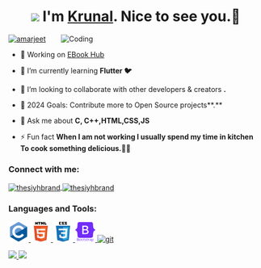 <!--- 👋 Hi, I’m KD
- 👀 I’m interested in WEBDEVILOPMENT
- 🌱 I’m currently learning CSS
- 💞️ I’m looking to collaborate on ...                                                 
- 📫 How to reach me ... --->                                                        

<!---
KD2222/KD2222 is a ✨ special ✨ repository because its `README.md` (this file) appears on your GitHub profile.
You can click the Preview link to take a look at your changes.
--->

<!-- 

<img align="left" src="https://user-images.githubusercontent.com/67560900/107698101-10797e00-6cda-11eb-8357-b7808d66151a.gif" width="310" alt="hellogif">
 -->

 <h1 align="center"> <img src="https://raw.githubusercontent.com/ShahriarShafin/ShahriarShafin/main/Assets/hi.gif" width="40"/>  I'm <a href=# target="_blank">Krunal</a>. Nice to see you.🤗 </h1> 


<img align="right" alt="Coding" width="400" src="https://cdn.dribbble.com/users/2646423/screenshots/5507196/computer.gif">




<p align="left"> <a href="https://twitter.com/kd_1720" target="blank"><img src="https://img.shields.io/twitter/follow/KD?logo=twitter&style=for-the-badge" alt="amarjeet" /></a> </p>

- 🔭 Working on <a href="https://github.com/gravity-coding" target="_blank">EBook Hub</a>
                                                                                                       <!-- <img align="center" width="540" src="https://user-images.githubusercontent.com/74038190/212750155-3ceddfbd-19d3-40a3-87af-8d329c8323c4.gif"> -->

- 🌱 I’m currently learning  **Flutter 🐦**

- 👯 I’m looking to collaborate with other developers & creators **.**

- 🥅 2024 Goals: Contribute more to Open Source projects**.**

- 💬 Ask me about **C, C++,HTML,CSS,JS**

- ⚡ Fun fact **When I am not working I usually spend my time in kitchen To cook something delicious.🥘🍝**


###

###

<div align="center">
  
</div>

###

<h3 align="left">Connect with me:</h3>

<p align="left">


<a href="https://twitter.com/kd_1720" target="blank">
<img align="center" src="https://raw.githubusercontent.com/rahuldkjain/github-profile-readme-generator/master/src/images/icons/Social/twitter.svg" alt="thesiyhbrand" height="30" width="40" />
</a>

<a href="https://www.linkedin.com/in/krunal-desai-9b576b265/" target="blank">
<img align="center" src="https://raw.githubusercontent.com/rahuldkjain/github-profile-readme-generator/master/src/images/icons/Social/linked-in-alt.svg" alt="thesiyhbrand" height="30" width="40" />
</a>


</p>

<h3 align="left">Languages and Tools:</h3>


<a href="https://www.cprogramming.com/" target="_blank" rel="noreferrer"> 
 <img src="https://raw.githubusercontent.com/devicons/devicon/master/icons/c/c-original.svg" alt="c" width="40" height="40"/> 
 </a> 
 
<a href="https://www.w3.org/html/" target="_blank" rel="noreferrer"> 
<img src="https://raw.githubusercontent.com/devicons/devicon/master/icons/html5/html5-original-wordmark.svg" alt="html5" width="40" height="40"/> 
</a>

<a href="https://www.w3schools.com/css/" target="_blank" rel="noreferrer"> 
 <img src="https://raw.githubusercontent.com/devicons/devicon/master/icons/css3/css3-original-wordmark.svg" alt="css3" width="40" height="40"/> 
</a> 

<a href="https://getbootstrap.com" target="_blank" rel="noreferrer"> 
 <img src="https://raw.githubusercontent.com/devicons/devicon/master/icons/bootstrap/bootstrap-plain-wordmark.svg" alt="bootstrap" width="40" height="40"/> 
</a> 

<a href="https://git-scm.com/" target="_blank" rel="noreferrer"> 
 <img src="https://www.vectorlogo.zone/logos/git-scm/git-scm-icon.svg" alt="git" width="40" height="40"/> 
</a>

<p align="left"> 
 
</p>

<a href="https://git-scm.com/">
 <img src="https://user-images.githubusercontent.com/74038190/212281775-b468df30-4edc-4bf8-a4ee-f52e1aaddc86.gif" />
</a>

<a href="">
<img src="https://user-images.githubusercontent.com/74038190/212257472-08e52665-c503-4bd9-aa20-f5a4dae769b5.gif" />
</a>

